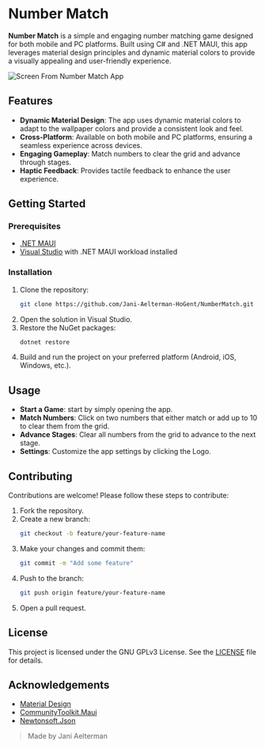 # Number Match

**Number Match** is a simple and engaging number matching game designed for both mobile and PC platforms. Built using C# and .NET MAUI, this app leverages material design principles and dynamic material colors to provide a visually appealing and user-friendly experience.

![Screen From Number Match App](Images/NumberMatch_Screenshot.png)

## Features

- **Dynamic Material Design**: The app uses dynamic material colors to adapt to the wallpaper colors and provide a consistent look and feel.
- **Cross-Platform**: Available on both mobile and PC platforms, ensuring a seamless experience across devices.
- **Engaging Gameplay**: Match numbers to clear the grid and advance through stages.
- **Haptic Feedback**: Provides tactile feedback to enhance the user experience.

## Getting Started

### Prerequisites

- [.NET MAUI](https://dotnet.microsoft.com/apps/maui)
- [Visual Studio](https://visualstudio.microsoft.com/) with .NET MAUI workload installed

### Installation

1. Clone the repository:
    ```sh
    git clone https://github.com/Jani-Aelterman-HoGent/NumberMatch.git
    ```
2. Open the solution in Visual Studio.
3. Restore the NuGet packages:
    ```sh
    dotnet restore
    ```
4. Build and run the project on your preferred platform (Android, iOS, Windows, etc.).

## Usage

- **Start a Game**:  start by simply opening the app.
- **Match Numbers**: Click on two numbers that either match or add up to 10 to clear them from the grid.
- **Advance Stages**: Clear all numbers from the grid to advance to the next stage.
- **Settings**: Customize the app settings by clicking the Logo.

## Contributing

Contributions are welcome! Please follow these steps to contribute:

1. Fork the repository.
2. Create a new branch:
    ```sh
    git checkout -b feature/your-feature-name
    ```
3. Make your changes and commit them:
    ```sh
    git commit -m "Add some feature"
    ```
4. Push to the branch:
    ```sh
    git push origin feature/your-feature-name
    ```
5. Open a pull request.

## License

This project is licensed under the  GNU GPLv3 License. See the [LICENSE](LICENSE) file for details.

## Acknowledgements

- [Material Design](https://material.io/design)
- [CommunityToolkit.Maui](https://github.com/CommunityToolkit/Maui)
- [Newtonsoft.Json](https://www.newtonsoft.com/json)

> Made by Jani Aelterman